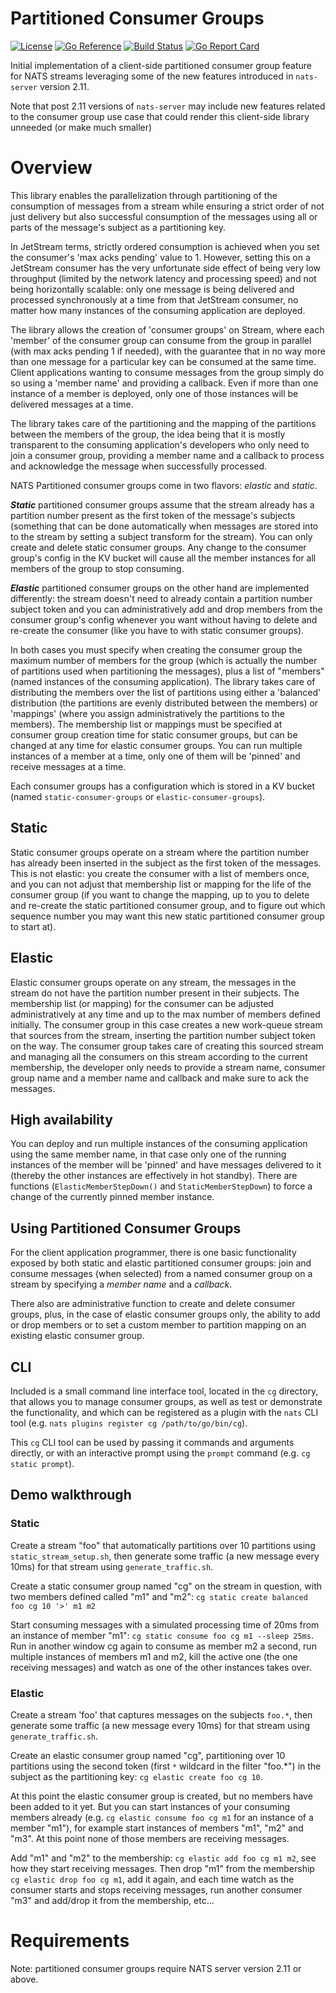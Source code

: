 # Partitioned Consumer Groups

[License-Url]: https://www.apache.org/licenses/LICENSE-2.0
[License-Image]: https://img.shields.io/badge/License-Apache2-blue.svg
[ReportCard-Url]: https://goreportcard.com/report/github.com/synadia-io/orbit.go/partitionedconsumergroups
[ReportCard-Image]: https://goreportcard.com/badge/github.com/synadia-io/orbit.go/partitionedconsumergroups
[Build-Status-Url]: https://github.com/synadia-io/orbit.go/actions/workflows/partitionedconsumergroups.yaml
[Build-Status-Image]: https://github.com/synadia-io/orbit.go/actions/workflows/partitionedconsumergroups.yaml/badge.svg?branch=main
[GoDoc-Url]: https://pkg.go.dev/github.com/synadia-io/orbit.go/partitionedconsumergroups
[GoDoc-Image]: https://pkg.go.dev/badge/github.com/synadia-io/orbit.go/partitionedconsumergroups.svg

[![License][License-Image]][License-Url]
[![Go Reference][GoDoc-Image]][GoDoc-Url]
[![Build Status][Build-Status-Image]][Build-Status-Url]
[![Go Report Card][ReportCard-Image]][ReportCard-Url]

Initial implementation of a client-side partitioned consumer group feature for NATS streams leveraging some of the new features introduced in `nats-server` version 2.11.



Note that post 2.11 versions of `nats-server` may include new features related to the consumer group use case that could render this client-side library unneeded (or make much smaller) 
# Overview

This library enables the parallelization through partitioning of the consumption of messages from a stream while ensuring a strict order of not just delivery but also successful consumption of the messages using all or parts of the message's subject as a partitioning key.

In JetStream terms, strictly ordered consumption is achieved when you set the consumer's 'max acks pending' value to 1. However, setting this on a JetStream consumer has the very unfortunate side effect of being very low throughput (limited by the network latency and processing speed) and not being horizontally scalable: only one message is being delivered and processed synchronously at a time from that JetStream consumer, no matter how many instances of the consuming application are deployed.

The library allows the creation of 'consumer groups' on Stream, where each 'member' of the consumer group can consume from the group in parallel (with max acks pending 1 if needed), with the guarantee that in no way more than one message for a particular key can be consumed at the same time. Client applications wanting to consume messages from the group simply do so using a 'member name' and providing a callback. Even if more than one instance of a member is deployed, only one of those instances will be delivered messages at a time.

The library takes care of the partitioning and the mapping of the partitions between the members of the group, the idea being that it is mostly transparent to the consuming application's developers who only need to join a consumer group, providing a member name and a callback to process and acknowledge the message when successfully processed. 

NATS Partitioned consumer groups come in two flavors: *elastic* and *static*.

***Static*** partitioned consumer groups assume that the stream already has a partition number present as the first token of the message's subjects (something that can be done automatically when messages are stored into to the stream by setting a subject transform for the stream). You can only create and delete static consumer groups. Any change to the consumer group's config in the KV bucket will cause all the member instances for all members of the group to stop consuming.

***Elastic*** partitioned consumer groups on the other hand are implemented differently: the stream doesn't need to already contain a partition number subject token and you can administratively add and drop members from the consumer group's config whenever you want without having to delete and re-create the consumer (like you have to with static consumer groups).

In both cases you must specify when creating the consumer group the maximum number of members for the group (which is actually the number of partitions used when partitioning the messages), plus a list of "members" (named instances of the consuming application). The library takes care of distributing the members over the list of partitions using either a 'balanced' distribution (the partitions are evenly distributed between the members) or 'mappings' (where you assign administratively the partitions to the members). The membership list or mappings must be specified at consumer group creation time for static consumer groups, but can be changed at any time for elastic consumer groups. You can run multiple instances of a member at a time, only one of them will be 'pinned' and receive messages at a time.

Each consumer groups has a configuration which is stored in a KV bucket (named `static-consumer-groups` or `elastic-consumer-groups`).

## Static

Static consumer groups operate on a stream where the partition number has already been inserted in the subject as the first token of the messages. This is not elastic: you create the consumer with a list of members once, and you can not adjust that membership list or mapping for the life of the consumer group (if you want to change the mapping, up to you to delete and re-create the static partitioned consumer group, and to figure out which sequence number you may want this new static partitioned consumer group to start at).

## Elastic

Elastic consumer groups operate on any stream, the messages in the stream do not have the partition number present in their subjects. The membership list (or mapping) for the consumer can be adjusted administratively at any time and up to the max number of members defined initially. The consumer group in this case creates a new work-queue stream that sources from the stream, inserting the partition number subject token on the way. The consumer group takes care of creating this sourced stream and managing all the consumers on this stream according to the current membership, the developer only needs to provide a stream name, consumer group name and a member name and callback and make sure to ack the messages.

## High availability

You can deploy and run multiple instances of the consuming application using the same member name, in that case only one of the running instances of the member will be 'pinned' and have messages delivered to it (thereby the other instances are effectively in hot standby). There are functions (`ElasticMemberStepDown()` and `StaticMemberStepDown`) to force a change of the currently pinned member instance.

## Using Partitioned Consumer Groups

For the client application programmer, there is one basic functionality exposed by both static and elastic partitioned consumer groups: join and consume messages (when selected) from a named consumer group on a stream by specifying a _member name_ and a _callback_.

There also are administrative function to create and delete consumer groups, plus, in the case of elastic consumer groups only, the ability to add or drop members or to set a custom member to partition mapping on an existing elastic consumer group.

## CLI

Included is a small command line interface tool, located in the `cg` directory, that allows you to manage consumer groups, as well as test or demonstrate the functionality, and which can be registered as a plugin with the `nats` CLI tool (e.g. `nats plugins register cg /path/to/go/bin/cg`).

This `cg` CLI tool can be used by passing it commands and arguments directly, or with an interactive prompt using the `prompt` command (e.g. `cg static prompt`).

## Demo walkthrough

### Static

Create a stream "foo" that automatically partitions over 10 partitions using `static_stream_setup.sh`, then generate some traffic (a new message every 10ms) for that stream using `generate_traffic.sh`.

Create a static consumer group named "cg" on the stream in question, with two members defined called "m1" and "m2": `cg static create balanced foo cg 10 '>' m1 m2`

Start consuming messages with a simulated processing time of 20ms from an instance of member "m1": `cg static consume foo cg m1 --sleep 25ms`. Run in another window cg again to consume as member m2 a second, run multiple instances of members m1 and m2, kill the active one (the one receiving messages) and watch as one of the other instances takes over.

### Elastic

Create a stream 'foo' that captures messages on the subjects `foo.*`, then generate some traffic (a new message every 10ms) for that stream using `generate_traffic.sh`.

Create an elastic consumer group named "cg", partitioning over 10 partitions using the second token (first `*` wildcard in the filter "foo.*") in the subject as the partitioning key: `cg elastic create foo cg 10`.

At this point the elastic consumer group is created, but no members have been added to it yet. But you can start instances of your consuming members already (e.g. `cg elastic consume foo cg m1` for an instance of a member "m1"), for example start instances of members "m1", "m2" and "m3". At this point none of those members are receiving messages. 

Add "m1" and "m2" to the membership: `cg elastic add foo cg m1 m2`, see how they start receiving messages. Then drop "m1" from the membership `cg elastic drop foo cg m1`, add it again, and each time watch as the consumer starts and stops receiving messages, run another consumer "m3" and add/drop it from the membership, etc...

# Requirements

Note: partitioned consumer groups require NATS server version 2.11 or above.
